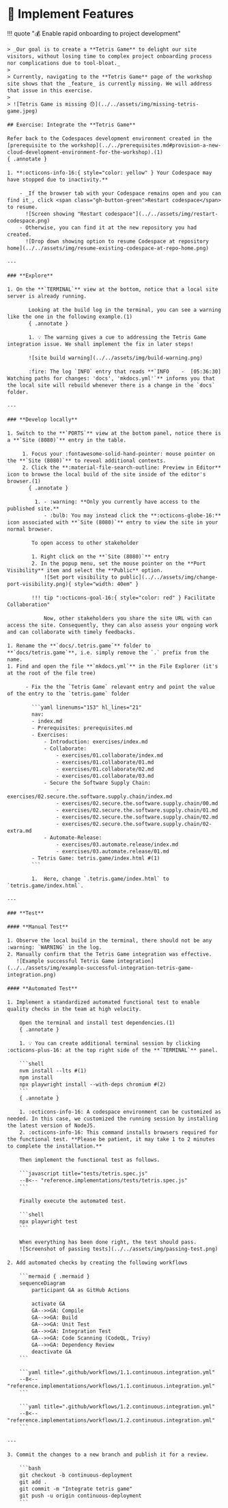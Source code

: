 # :test_tube: Implement Features

!!! quote ":moneybag: Enable rapid onboarding to project development"

    > _Our goal is to create a **Tetris Game** to delight our site visitors, without losing time to complex project onboarding process nor complications due to tool-bloat._
    >
    > Currently, navigating to the **Tetris Game** page of the workshop site shows that the _feature_ is currently missing. We will address that issue in this exercise.
    >
    > ![Tetris Game is missing 😞](../../assets/img/missing-tetris-game.jpeg)

    ## Exercise: Integrate the **Tetris Game**

    Refer back to the Codespaces development environment created in the [prerequisite to the workshop](../../prerequisites.md#provision-a-new-cloud-development-environment-for-the-workshop).(1)
    { .annotate }

    1. **:octicons-info-16:{ style="color: yellow" } Your Codespace may have stopped due to inactivity.**

        - _If the browser tab with your Codespace remains open and you can find it_, click <span class="gh-button-green">Restart codespace</span> to resume.
          ![Screen showing "Restart codespace"](../../assets/img/restart-codespace.png)
        - Otherwise, you can find it at the new repository you had created.
          ![Drop down showing option to resume Codespace at repository home](../../assets/img/resume-existing-codespace-at-repo-home.png)

    ---

    ### **Explore**

    1. On the **`TERMINAL`** view at the bottom, notice that a local site server is already running.

           Looking at the build log in the terminal, you can see a warning like the one in the following example.(1)
           { .annotate }

           1. 💡 The warning gives a cue to addressing the Tetris Game integration issue. We shall implement the fix in later steps!

           ![site build warning](../../assets/img/build-warning.png)

           :fire: The log `INFO` entry that reads **`INFO    -  [05:36:30] Watching paths for changes: 'docs', 'mkdocs.yml'`** informs you that the local site will rebuild whenever there is a change in the `docs` folder.

    ---

    ### **Develop locally**

    1. Switch to the **`PORTS`** view at the bottom panel, notice there is a **`Site (8080)`** entry in the table.

         1. Focus your :fontawesome-solid-hand-pointer: mouse pointer on the **`Site (8080)`** to reveal additional contexts.
         2. Click the **:material-file-search-outline: Preview in Editor** icon to browse the local build of the site inside of the editor's browser.(1)
           { .annotate }

             1. - :warning: **Only you currently have access to the published site.**
                - :bulb: You may instead click the **:octicons-globe-16:** icon associated with **`Site (8080)`** entry to view the site in your normal browser.

            To open access to other stakeholder

            1. Right click on the **`Site (8080)`** entry
            2. In the popup menu, set the mouse pointer on the **Port Visibility** item and select the **Public** option.
                ![Set port visibility to public](../../assets/img/change-port-visibility.png){ style="width: 40em" }

            !!! tip ":octicons-goal-16:{ style="color: red" } Facilitate Collaboration"

                Now, other stakeholders you share the site URL with can access the site. Consequently, they can also assess your ongoing work and can collaborate with timely feedbacks.

    1. Rename the **`docs/.tetris.game`** folder to **`docs/tetris.game`**, i.e. simply remove the `.` prefix from the name.
    1. Find and open the file **`mkdocs.yml`** in the File Explorer (it's at the root of the file tree)

          - Fix the the `Tetris Game` relevant entry and point the value of the entry to the `tetris.game` folder

            ```yaml linenums="153" hl_lines="21"
            nav:
            - index.md
            - Prerequisites: prerequisites.md
            - Exercises:
                - Introduction: exercises/index.md
                - Collaborate:
                    - exercises/01.collaborate/index.md
                    - exercises/01.collaborate/01.md
                    - exercises/01.collaborate/02.md
                    - exercises/01.collaborate/03.md
                - Secure the Software Supply Chain:
                    - exercises/02.secure.the.software.supply.chain/index.md
                    - exercises/02.secure.the.software.supply.chain/00.md
                    - exercises/02.secure.the.software.supply.chain/01.md
                    - exercises/02.secure.the.software.supply.chain/02.md
                    - exercises/02.secure.the.software.supply.chain/02-extra.md
                - Automate-Release:
                    - exercises/03.automate.release/index.md
                    - exercises/03.automate.release/01.md
            - Tetris Game: tetris.game/index.html #(1)
            ```

            1.  Here, change `.tetris.game/index.html` to `tetris.game/index.html`.

    ---

    ### **Test**

    #### **Manual Test**

    1. Observe the local build in the terminal, there should not be any :warning: `WARNING` in the log.
    2. Manually confirm that the Tetris Game integration was effective.
       ![Example successful Tetris Game integration](../../assets/img/example-successful-integration-tetris-game-integration.png)

    #### **Automated Test**

    1. Implement a standardized automated functional test to enable quality checks in the team at high velocity.

        Open the terminal and install test dependencies.(1)
        { .annotate }

        1. 💡 You can create additional terminal session by clicking :octicons-plus-16: at the top right side of the **`TERMINAL`** panel.

        ```shell
        nvm install --lts #(1)
        npm install
        npx playwright install --with-deps chromium #(2)
        ```
        { .annotate }

        1. :octicons-info-16: A codespace environment can be customized as needed. In this case, we customized the running session by installing the latest version of NodeJS.
        2. :octicons-info-16: This command installs browsers required for the functional test. **Please be patient, it may take 1 to 2 minutes to complete the installation.**

        Then implement the functional test as follows.

        ```javascript title="tests/tetris.spec.js"
        --8<-- "reference.implementations/tests/tetris.spec.js"
        ```

        Finally execute the automated test.

        ```shell
        npx playwright test
        ```

        When everything has been done right, the test should pass.
        ![Screenshot of passing tests](../../assets/img/passing-test.png)

    2. Add automated checks by creating the following workflows

        ```mermaid { .mermaid }
        sequenceDiagram
            participant GA as GitHub Actions

            activate GA
            GA-->>GA: Compile
            GA-->>GA: Build
            GA-->>GA: Unit Test
            GA-->>GA: Integration Test
            GA-->>GA: Code Scanning (CodeQL, Trivy)
            GA-->>GA: Dependency Review
            deactivate GA
        ```

        ```yaml title=".github/workflows/1.1.continuous.integration.yml"
        --8<-- "reference.implementations/workflows/1.1.continuous.integration.yml"
        ```

        ```yaml title=".github/workflows/1.2.continuous.integration.yml"
        --8<-- "reference.implementations/workflows/1.2.continuous.integration.yml"
        ```

    ---

    3. Commit the changes to a new branch and publish it for a review.

        ```bash
        git checkout -b continuous-deployment
        git add .
        git commit -m "Integrate tetris game"
        git push -u origin continuous-deployment
        ```
